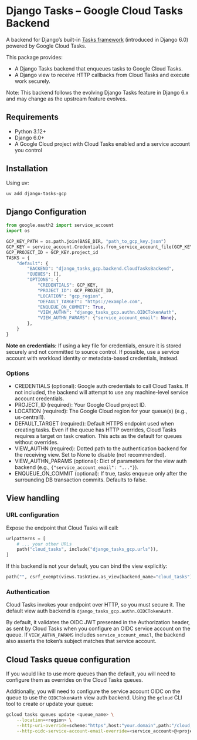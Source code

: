 # Django Tasks – Google Cloud Tasks Backend

A backend for Django’s built-in [Tasks framework](https://docs.djangoproject.com/en/6.0/topics/tasks/) (introduced in 
Django 6.0) powered by Google Cloud Tasks.

This package provides:
- A Django Tasks backend that enqueues tasks to Google Cloud Tasks.
- A Django view to receive HTTP callbacks from Cloud Tasks and execute work securely.

Note: This backend follows the evolving Django Tasks feature in Django 6.x and may change as the upstream feature evolves.

## Requirements

- Python 3.12+
- Django 6.0+
- A Google Cloud project with Cloud Tasks enabled and a service account you control

## Installation

Using uv:

```bash
uv add django-tasks-gcp
```

## Django Configuration

```python
from google.oauth2 import service_account
import os

GCP_KEY_PATH = os.path.join(BASE_DIR, "path_to_gcp_key.json")
GCP_KEY = service_account.Credentials.from_service_account_file(GCP_KEY_PATH)
GCP_PROJECT_ID = GCP_KEY.project_id
TASKS = {
    "default": {
        "BACKEND": "django_tasks_gcp.backend.CloudTasksBackend", 
        "QUEUES": [],
        "OPTIONS": {
            "CREDENTIALS": GCP_KEY, 
            "PROJECT_ID": GCP_PROJECT_ID, 
            "LOCATION": "gcp_region",
            "DEFAULT_TARGET": "https://example.com",
            "ENQUEUE_ON_COMMIT": True, 
            "VIEW_AUTHN": "django_tasks_gcp.authn.OIDCTokenAuth",
            "VIEW_AUTHN_PARAMS": {"service_account_email": None}, 
        }, 
    }
}
```

**Note on credentials:** If using a key file for credentials, ensure it is stored securely and not committed to source control. 
If possible, use a service account with workload identity or metadata-based credentials, instead.

### Options

- CREDENTIALS (optional): Google auth credentials to call Cloud Tasks. If not included, the backend will attempt to use any machine-level service account credentials.
- PROJECT_ID (required): Your Google Cloud project ID.
- LOCATION (required): The Google Cloud region for your queue(s) (e.g., us-central1).
- DEFAULT_TARGET (required): Default HTTPS endpoint used when creating tasks. Even if the queue has HTTP overrides, Cloud Tasks requires a target on task creation. This acts as the default for queues without overrides.
- VIEW_AUTHN (required): Dotted path to the authentication backend for the receiving view. Set to None to disable (not recommended).
- VIEW_AUTHN_PARAMS (optional): Dict of parameters for the view auth backend (e.g., `{"service_account_email": "..."}`).
- ENQUEUE_ON_COMMIT (optional): If true, tasks enqueue only after the surrounding DB transaction commits. Defaults to false.

## View handling

### URL configuration

Expose the endpoint that Cloud Tasks will call:

```python
urlpatterns = [
    # ... your other URLs
    path("cloud_tasks", include("django_tasks_gcp.urls")),
]
```

If this backend is not your default, you can bind the view explicitly:

```python
path("", csrf_exempt(views.TaskView.as_view(backend_name="cloud_tasks"))),
```

### Authentication

Cloud Tasks invokes your endpoint over HTTP, so you must secure it. The default view auth backend is 
`django_tasks_gcp.authn.OIDCTokenAuth`.

By default, it validates the OIDC JWT presented in the Authorization header, as sent by Cloud Tasks when you configure
an OIDC service account on the queue. If `VIEW_AUTHN_PARAMS` includes `service_account_email`, the backend also asserts
the token’s subject matches that service account.

## Cloud Tasks queue configuration

If you would like to use more queues than the default, you will need to configure them as overrides on the Cloud Tasks
queues.

Additionally, you will need to configure the service account OIDC on the queue to use the `OIDCTokenAuth` view auth
backend. Using the `gcloud` CLI tool to create or update your queue:

```bash
gcloud tasks queues update <queue_name> \
    --location=<region> \
    --http-uri-override=scheme:"https",host:"your.domain",path:"/cloud_tasks",mode:"ALWAYS" \
    --http-oidc-service-account-email-override=<service_account>@<project>.iam.gserviceaccount.com
```
